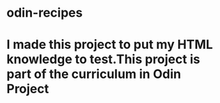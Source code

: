# odin-recipes


# I made this project to put my HTML knowledge to test.This project is part of the curriculum in Odin Project
